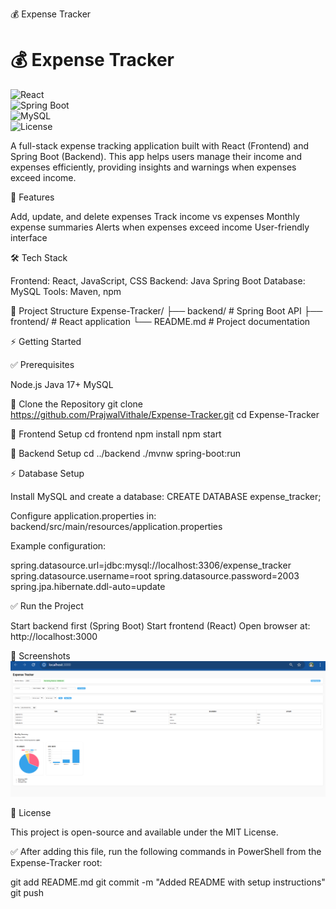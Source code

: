 💰 Expense Tracker

# 💰 Expense Tracker  
![React](https://img.shields.io/badge/Frontend-React-blue?logo=react)  
![Spring Boot](https://img.shields.io/badge/Backend-Spring%20Boot-green?logo=spring)  
![MySQL](https://img.shields.io/badge/Database-MySQL-blue?logo=mysql)  
![License](https://img.shields.io/badge/License-MIT-yellow)  

A full-stack expense tracking application built with React (Frontend) and Spring Boot (Backend). This app helps users manage their income and expenses efficiently, providing insights and warnings when expenses exceed income.

📌 Features

Add, update, and delete expenses
Track income vs expenses
Monthly expense summaries
Alerts when expenses exceed income
User-friendly interface

🛠 Tech Stack

Frontend: React, JavaScript, CSS
Backend: Java Spring Boot
Database: MySQL
Tools: Maven, npm

📂 Project Structure
Expense-Tracker/
├── backend/        # Spring Boot API
├── frontend/       # React application
└── README.md       # Project documentation

⚡ Getting Started

✅ Prerequisites

Node.js
Java 17+
MySQL

🔹 Clone the Repository
git clone https://github.com/PrajwalVithale/Expense-Tracker.git
cd Expense-Tracker

🔹 Frontend Setup
cd frontend
npm install
npm start

🔹 Backend Setup
cd ../backend
./mvnw spring-boot:run

⚡ Database Setup

Install MySQL and create a database:
CREATE DATABASE expense_tracker;


Configure application.properties in:
backend/src/main/resources/application.properties


Example configuration:

spring.datasource.url=jdbc:mysql://localhost:3306/expense_tracker
spring.datasource.username=root
spring.datasource.password=2003
spring.jpa.hibernate.ddl-auto=update

✅ Run the Project

Start backend first (Spring Boot)
Start frontend (React)
Open browser at:
http://localhost:3000

📸 Screenshots  
![App Screenshot](assets/image.png)

📜 License

This project is open-source and available under the MIT License.

✅ After adding this file, run the following commands in PowerShell from the Expense-Tracker root:

git add README.md
git commit -m "Added README with setup instructions"
git push